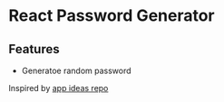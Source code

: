 # React Password Generator

## Features

- Generatoe random password

Inspired by [app ideas repo](https://github.com/jparmenter/app-ideas/blob/master/Projects/2-Intermediate/Password-Generator.md)